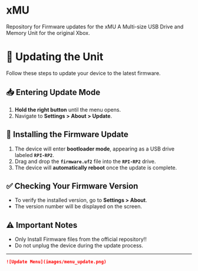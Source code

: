 # xMU
Repository for Firmware updates for the xMU
A Multi-size USB Drive and Memory Unit for the original Xbox.

# 🔄 Updating the Unit

Follow these steps to update your device to the latest firmware.

## 📥 Entering Update Mode
1. **Hold the right button** until the menu opens.
2. Navigate to **Settings > About > Update**.

## 🚀 Installing the Firmware Update
1. The device will enter **bootloader mode**, appearing as a USB drive labeled **`RPI-RP2`**.
2. Drag and drop the **`firmware.uf2`** file into the **`RPI-RP2`** drive.
3. The device will **automatically reboot** once the update is complete.

## ✅ Checking Your Firmware Version
- To verify the installed version, go to **Settings > About**.
- The version number will be displayed on the screen.

## ⚠️ Important Notes
- Only Install Firmware files from the official repository!!
- Do not unplug the device during the update process.

---


```md
![Update Menu](images/menu_update.png)
